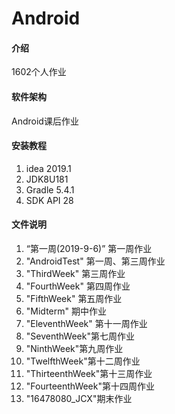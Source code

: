 # Android

#### 介绍
1602个人作业

#### 软件架构
Android课后作业

#### 安装教程

1. idea 2019.1
2. JDK8U181
3. Gradle 5.4.1
4. SDK API 28

#### 文件说明

1. “第一周(2019-9-6)” 第一周作业
2. "AndroidTest" 第一周、第三周作业
3. "ThirdWeek" 第三周作业
4. "FourthWeek" 第四周作业
5. "FifthWeek" 第五周作业
6. "Midterm" 期中作业
7. "EleventhWeek" 第十一周作业
8. "SeventhWeek"第七周作业
9. "NinthWeek"第九周作业
10. "TwelfthWeek"第十二周作业
11. "ThirteenthWeek"第十三周作业
12. "FourteenthWeek"第十四周作业
13. "16478080_JCX"期末作业